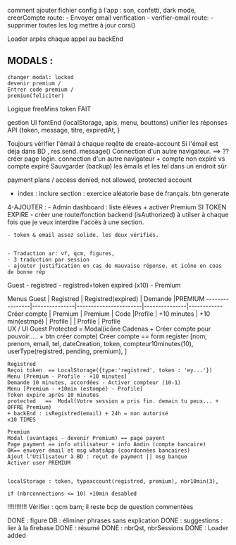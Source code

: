 
comment ajouter fichier config à l'app : son, confetti, dark mode,
creerCompte route:
	- Envoyer email verification
	- 
verifier-email route:
	- 
supprimer toutes les log
mettre à jour cors()

Loader arpès chaque appel au backEnd

MODALS :
--------
	changer modal: locked
	devenir premium / 
	Entrer code premium /
	premium(feliciter)

Logique freeMins token			FAIT

gestion UI fontEnd (localStorage, apis, menu, bouttons)
unifier les réponses API {token, message, titre, expiredAt, }

Toujours vérifier l'émail à chaque reqête de create-account
    Si l'émail est déja dans BD , res.send. message()
Connection d'un autre navigateur. ==> ?? créer page login.
connection d'un autre navigateur + compte non expiré vs compte expiré
Sauvgarder (backup) les émails et les tel dans un endroit sûr

payment plans / access denied, not allowed, protected account
- index : inclure section : exercice aléatorie base de français. btn generate


4-AJOUTER :
	- Admin dashboard : liste élèves + activer Premium
        SI TOKEN EXPIRE
    - créer une route/fonction backend (isAuthorized) à utilser 
        à chaque fois que je veux interdire l'accès à une section.
    
   
    - token & email assez solide. les deux vérifiés.

        
    - Traduction ar: vf, qcm, figures, 
    - 3 traduction par session
    - ajouter justification en cas de mauvaise réponse. et icône en coas de bonne rép


Guest - registred - registred+token expired (x10)  - Premium

Menus
	Guest			|	Registred	|	Registred(expired)	|	Demande		|PREMIUM
	----------------|---------------|-----------------------|---------------|------------
	Créer compte	|	Premium		|	Premium				|	Code		|Profile
					|	+10 minutes	|	+10 min(estmpé)		|	Profile     |
					|	Profile		|   Profile				
UX / UI
	Guest
	Protected = Modal(icône Cadenas + Créer compte pour pouvoir..... + btn créer compte)
	Créer compte == form register [nom, prenom, email, tel, dateCreation, token, compteur10minutes(10), userType(registred, pending, premium),  ]
	
	Registred
	Reçoi token	 ==	LocalStorage({type:'registred', token : 'ey...'})
	Menu [Premium - Profile - +10 minutes]
	Demande 10 minutes, accordées - Activer compteur (10-1)
	Menu [Premium - +10min (estompé) - Profile]
	Token expire après 10 minutes
	protected	==	Modal(Votre session a pris fin. demain tu peux... + OFFRE Premium)
	+ backEnd : isRegistred(email) + 24h = non autorisé
	x10 TIMES
	
	Premium
	Modal (avantages - devenir Premium) == page payent
	Page payment == info utilisateur + info Amdin (compte bancaire)
	OK== envoyer émail et msg whatsApp (coordonnées bancaires)
	Ajout l'Utilisateur à BD : reçut de payment || msg banque
	Activer user PREMIUM
	
	
	localStorage : token, typeaccount(registred, premium), nbr10min(3),
	
	if (nbrconnections <= 10) +10min desabled
	


!!!!!!!!!!! Vérifier : qcm bam; il reste bcp de question commentées


DONE : figure DB : éliminer phrases sans explication
DONE : suggestions : lier à la firebase
DONE : résumé
DONE : nbrQst, nbrSessions
DONE : Loader added